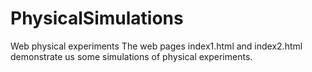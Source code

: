 # PhysicalSimulations
Web physical experiments
The web pages index1.html and index2.html demonstrate us some simulations of physical experiments.

